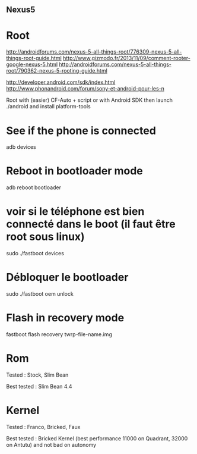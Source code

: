Nexus5
------

Root
====

http://androidforums.com/nexus-5-all-things-root/776309-nexus-5-all-things-root-guide.html
http://www.gizmodo.fr/2013/11/09/comment-rooter-google-nexus-5.html
http://androidforums.com/nexus-5-all-things-root/790362-nexus-5-rooting-guide.html

http://developer.android.com/sdk/index.html
http://www.phonandroid.com/forum/sony-et-android-pour-les-n


Root with (easier)
CF-Auto  + script
or with
Android SDK then launch ./android and install platform-tools

# See if the phone is connected
adb devices

# Reboot in bootloader mode
adb reboot bootloader

#  voir si le téléphone est bien connecté dans le boot (il faut être root sous linux)
sudo ./fastboot devices
# Débloquer le bootloader
sudo ./fastboot oem unlock

# Flash in recovery mode
fastboot flash recovery twrp-file-name.img


Rom
===

Tested : Stock, Slim Bean

Best tested : Slim Bean 4.4 

Kernel
======

Tested : Franco, Bricked, Faux

Best tested : Bricked Kernel (best performance 11000 on Quadrant, 32000 on Antutu) and not bad on autonomy


